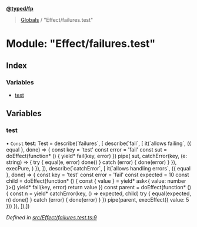 **[@typed/fp](../README.md)**

> [Globals](../globals.md) / "Effect/failures.test"

# Module: "Effect/failures.test"

## Index

### Variables

* [test](_effect_failures_test_.md#test)

## Variables

### test

• `Const` **test**: Test = describe(\`failures\`, [ describe(\`fail\`, [ it(\`allows failing\`, ({ equal }, done) => { const key = 'test' const error = 'fail' const sut = doEffect(function* () { yield* fail(key, error) }) pipe( sut, catchError(key, (e: string) => { try { equal(e, error) done() } catch (error) { done(error) } }), execPure, ) }), ]), describe(\`catchError\`, [ it(\`allows handling errors\`, ({ equal }, done) => { const key = 'test' const error = 'fail' const expected = 10 const child = doEffect(function* () { const { value } = yield* ask\<{ value: number }>() yield* fail(key, error) return value }) const parent = doEffect(function* () { const n = yield* catchError(key, () => expected, child) try { equal(expected, n) done() } catch (error) { done(error) } }) pipe(parent, execEffect({ value: 5 })) }), ]),])

*Defined in [src/Effect/failures.test.ts:9](https://github.com/TylorS/typed-fp/blob/f129829/src/Effect/failures.test.ts#L9)*
